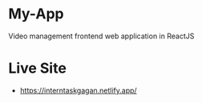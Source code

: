 # My-App
Video management frontend web application in ReactJS

# Live Site
- https://interntaskgagan.netlify.app/
